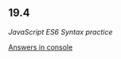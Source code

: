 ## 19.4

_JavaScript ES6 Syntax practice_


<a href="https://bio8oid.github.io/19.4/" target="_blank">Answers in console</a>
